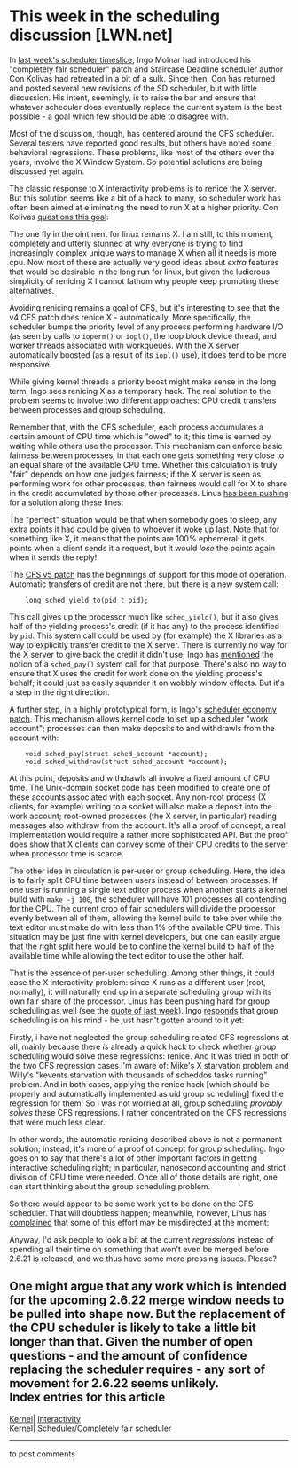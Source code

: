 # This week in the scheduling discussion [LWN.net]

In [last week's scheduler timeslice](http://lwn.net/Articles/230574/), Ingo Molnar had introduced his "completely fair scheduler" patch and Staircase Deadline scheduler author Con Kolivas had retreated in a bit of a sulk. Since then, Con has returned and posted several new revisions of the SD scheduler, but with little discussion. His intent, seemingly, is to raise the bar and ensure that whatever scheduler does eventually replace the current system is the best possible - a goal which few should be able to disagree with. 

Most of the discussion, though, has centered around the CFS scheduler. Several testers have reported good results, but others have noted some behavioral regressions. These problems, like most of the others over the years, involve the X Window System. So potential solutions are being discussed yet again. 

The classic response to X interactivity problems is to renice the X server. But this solution seems like a bit of a hack to many, so scheduler work has often been aimed at eliminating the need to run X at a higher priority. Con Kolivas [questions this goal](/Articles/231677/): 

The one fly in the ointment for linux remains X. I am still, to this moment, completely and utterly stunned at why everyone is trying to find increasingly complex unique ways to manage X when all it needs is more cpu. Now most of these are actually very good ideas about _extra_ features that would be desirable in the long run for linux, but given the ludicrous simplicity of renicing X I cannot fathom why people keep promoting these alternatives. 

Avoiding renicing remains a goal of CFS, but it's interesting to see that the v4 CFS patch does renice X - automatically. More specifically, the scheduler bumps the priority level of any process performing hardware I/O (as seen by calls to `ioperm()` or `iopl()`, the loop block device thread, and worker threads associated with workqueues. With the X server automatically boosted (as a result of its `iopl()` use), it does tend to be more responsive. 

While giving kernel threads a priority boost might make sense in the long term, Ingo sees renicing X as a temporary hack. The real solution to the problem seems to involve two different approaches: CPU credit transfers between processes and group scheduling. 

Remember that, with the CFS scheduler, each process accumulates a certain amount of CPU time which is "owed" to it; this time is earned by waiting while others use the processor. This mechanism can enforce basic fairness between processes, in that each one gets something very close to an equal share of the available CPU time. Whether this calculation is truly "fair" depends on how one judges fairness; if the X server is seen as performing work for other processes, then fairness would call for X to share in the credit accumulated by those other processes. Linus [has been pushing](/Articles/231682/) for a solution along these lines: 

The "perfect" situation would be that when somebody goes to sleep, any extra points it had could be given to whoever it woke up last. Note that for something like X, it means that the points are 100% ephemeral: it gets points when a client sends it a request, but it would *lose* the points again when it sends the reply! 

The [CFS v5 patch](http://lwn.net/Articles/231476/) has the beginnings of support for this mode of operation. Automatic transfers of credit are not there, but there is a new system call: 
    
    
        long sched_yield_to(pid_t pid);
    

This call gives up the processor much like `sched_yield()`, but it also gives half of the yielding process's credit (if it has any) to the process identified by `pid`. This system call could be used by (for example) the X libraries as a way to explicitly transfer credit to the X server. There is currently no way for the X server to give back the credit it didn't use; Ingo has [mentioned](/Articles/231684/) the notion of a `sched_pay()` system call for that purpose. There's also no way to ensure that X uses the credit for work done on the yielding process's behalf; it could just as easily squander it on wobbly window effects. But it's a step in the right direction. 

A further step, in a highly prototypical form, is Ingo's [scheduler economy patch](http://lwn.net/Articles/231790/). This mechanism allows kernel code to set up a scheduler "work account"; processes can then make deposits to and withdrawls from the account with: 
    
    
        void sched_pay(struct sched_account *account);
        void sched_withdraw(struct sched_account *account);
    

At this point, deposits and withdrawls all involve a fixed amount of CPU time. The Unix-domain socket code has been modified to create one of these accounts associated with each socket. Any non-root process (X clients, for example) writing to a socket will also make a deposit into the work account; root-owned processes (the X server, in particular) reading messages also withdraw from the account. It's all a proof of concept; a real implementation would require a rather more sophisticated API. But the proof does show that X clients can convey some of their CPU credits to the server when processor time is scarce. 

The other idea in circulation is per-user or group scheduling. Here, the idea is to fairly split CPU time between users instead of between processes. If one user is running a single text editor process when another starts a kernel build with `make -j 100`, the scheduler will have 101 processes all contending for the CPU. The current crop of fair schedulers will divide the processor evenly between all of them, allowing the kernel build to take over while the text editor must make do with less than 1% of the available CPU time. This situation may be just fine with kernel developers, but one can easily argue that the right split here would be to confine the kernel build to half of the available time while allowing the text editor to use the other half. 

That is the essence of per-user scheduling. Among other things, it could ease the X interactivity problem: since X runs as a different user (root, normally), it will naturally end up in a separate scheduling group with its own fair share of the processor. Linus has been pushing hard for group scheduling as well (see the [quote of last week](http://lwn.net/Articles/230983/)). Ingo [responds](/Articles/231685/) that group scheduling is on his mind - he just hasn't gotten around to it yet: 

Firstly, i have not neglected the group scheduling related CFS regressions at all, mainly because there _is_ already a quick hack to check whether group scheduling would solve these regressions: renice. And it was tried in both of the two CFS regression cases i'm aware of: Mike's X starvation problem and Willy's "kevents starvation with thousands of scheddos tasks running" problem. And in both cases, applying the renice hack [which should be properly and automatically implemented as uid group scheduling] fixed the regression for them! So i was not worried at all, group scheduling _provably solves_ these CFS regressions. I rather concentrated on the CFS regressions that were much less clear. 

In other words, the automatic renicing described above is not a permanent solution; instead, it's more of a proof of concept for group scheduling. Ingo goes on to say that there's a lot of other important factors in getting interactive scheduling right; in particular, nanosecond accounting and strict division of CPU time were needed. Once all of those details are right, one can start thinking about the group scheduling problem. 

So there would appear to be some work yet to be done on the CFS scheduler. That will doubtless happen; meanwhile, however, Linus has [complained](/Articles/231686/) that some of this effort may be misdirected at the moment: 

Anyway, I'd ask people to look a bit at the current *regressions* instead of spending all their time on something that won't even be merged before 2.6.21 is released, and we thus have some more pressing issues. Please? 

One might argue that any work which is intended for the upcoming 2.6.22 merge window needs to be pulled into shape now. But the replacement of the CPU scheduler is likely to take a little bit longer than that. Given the number of open questions - and the amount of confidence replacing the scheduler requires - any sort of movement for 2.6.22 seems unlikely.  
Index entries for this article  
---  
[Kernel](/Kernel/Index)| [Interactivity](/Kernel/Index#Interactivity)  
[Kernel](/Kernel/Index)| [Scheduler/Completely fair scheduler](/Kernel/Index#Scheduler-Completely_fair_scheduler)  
  


* * *

to post comments 
